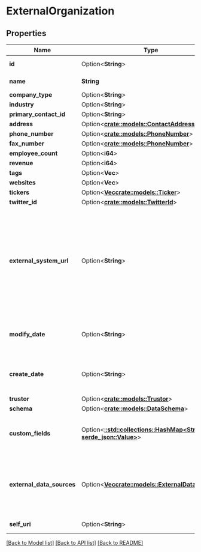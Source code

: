 # ExternalOrganization

## Properties

Name | Type | Description | Notes
------------ | ------------- | ------------- | -------------
**id** | Option<**String**> | The globally unique identifier for the object. | [optional]
**name** | **String** | The name of the company. | 
**company_type** | Option<**String**> |  | [optional]
**industry** | Option<**String**> |  | [optional]
**primary_contact_id** | Option<**String**> |  | [optional]
**address** | Option<[**crate::models::ContactAddress**](ContactAddress.md)> |  | [optional]
**phone_number** | Option<[**crate::models::PhoneNumber**](PhoneNumber.md)> |  | [optional]
**fax_number** | Option<[**crate::models::PhoneNumber**](PhoneNumber.md)> |  | [optional]
**employee_count** | Option<**i64**> |  | [optional]
**revenue** | Option<**i64**> |  | [optional]
**tags** | Option<**Vec<String>**> |  | [optional]
**websites** | Option<**Vec<String>**> |  | [optional]
**tickers** | Option<[**Vec<crate::models::Ticker>**](Ticker.md)> |  | [optional]
**twitter_id** | Option<[**crate::models::TwitterId**](TwitterId.md)> |  | [optional]
**external_system_url** | Option<**String**> | A string that identifies an external system-of-record resource that may have more detailed information on the organization. It should be a valid URL (including the http/https protocol, port, and path [if any]). The value is automatically trimmed of any leading and trailing whitespace. | [optional]
**modify_date** | Option<**String**> | Date time is represented as an ISO-8601 string. For example: yyyy-MM-ddTHH:mm:ss[.mmm]Z | [optional]
**create_date** | Option<**String**> | Date time is represented as an ISO-8601 string. For example: yyyy-MM-ddTHH:mm:ss[.mmm]Z | [optional]
**trustor** | Option<[**crate::models::Trustor**](Trustor.md)> |  | [optional]
**schema** | Option<[**crate::models::DataSchema**](DataSchema.md)> |  | [optional]
**custom_fields** | Option<[**::std::collections::HashMap<String, serde_json::Value>**](serde_json::Value.md)> | Custom fields defined in the schema referenced by schemaId and schemaVersion. | [optional]
**external_data_sources** | Option<[**Vec<crate::models::ExternalDataSource>**](ExternalDataSource.md)> | Links to the sources of data (e.g. one source might be a CRM) that contributed data to this record.  Read-only, and only populated when requested via expand param. | [optional][readonly]
**self_uri** | Option<**String**> | The URI for this object | [optional][readonly]

[[Back to Model list]](../README.md#documentation-for-models) [[Back to API list]](../README.md#documentation-for-api-endpoints) [[Back to README]](../README.md)



